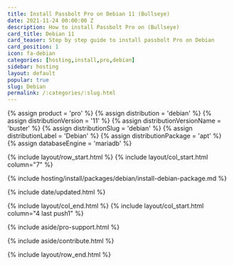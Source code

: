 ```yaml
---
title: Install Passbolt Pro on Debian 11 (Bullseye)
date: 2021-11-24 00:00:00 Z
description: How to install Passbolt Pro on (Bullseye)
card_title: Debian 11
card_teaser: Step by step guide to install passbolt Pro on Debian
card_position: 1
icon: fa-debian
categories: [hosting,install,pro,debian]
sidebar: hosting
layout: default
popular: true
slug: Debian
permalink: /:categories/:slug.html
---
```


{% assign product = 'pro' %}
{% assign distribution = 'debian' %}
{% assign distributionVersion = '11' %}
{% assign distributionVersionName = 'buster' %}
{% assign distributionSlug = 'debian' %}
{% assign distributionLabel = 'Debian' %}
{% assign distributionPackage = 'apt' %}
{% assign databaseEngine = 'mariadb' %}

{% include layout/row_start.html %}
{% include layout/col_start.html column="7" %}

{% include hosting/install/packages/debian/install-debian-package.md %}

{% include date/updated.html %}

{% include layout/col_end.html %}
{% include layout/col_start.html column="4 last push1" %}

{% include aside/pro-support.html %}

{% include aside/contribute.html %}

{% include layout/row_end.html %}

